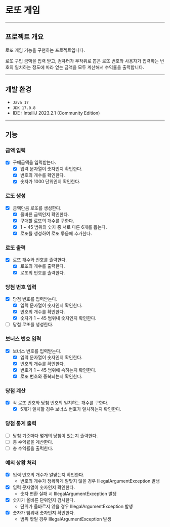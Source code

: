 # 로또 게임

---

## 프로젝트 개요

로또 게임 기능을 구현하는 프로젝트입니다.

로또 구입 금액을 입력 받고, 컴퓨터가 무작위로 뽑은 로또 번호와 사용자가
입력하는 번호의 일치하는 정도에 따라 얻는 금액을 모두 계산해서 수익률을 출력합니다.

---

## 개발 환경

- ```Java 17```
- ```JDK 17.0.8```
- IDE : IntelliJ 2023.2.1 (Community Edition)

---

## 기능

### 금액 입력

- [x] 구매금액을 입력받는다.
    - [x] 입력 문자열이 숫자인지 확인한다.
    - [x] 번호의 개수를 확인한다.
    - [x] 숫자가 1000 단위인지 확인한다.

### 로또 생성

- [x] 금액만큼 로또를 생성한다.
    - [x] 올바른 금액인지 확인한다. 
    - [x] 구매할 로또의 개수를 구한다.
    - [x] 1 ~ 45 범위의 숫자 중 서로 다른 6개를 뽑는다.
    - [x] 로또를 생성하여 로또 묶음에 추가한다.

### 로또 출력

- [x] 로또 개수와 번호를 출력한다.
    - [x] 로또의 개수를 출력한다.
    - [x] 로또의 번호를 출력한다.

### 당첨 번호 입력

- [x] 당첨 번호를 입력받는다.
    - [x] 입력 문자열이 숫자인지 확인한다.
    - [x] 번호의 개수를 확인한다.
    - [x] 숫자가 1 ~ 45 범위내 숫자인지 확인한다.
- [ ] 당첨 로또를 생성한다.

### 보너스 번호 입력

- [x] 보너스 번호를 입력받는다.
    - [x] 입력 문자열이 숫자인지 확인한다.
    - [x] 번호의 개수를 확인한다.
    - [x] 번호가 1 ~ 45 범위에 속하는지 확인한다.
    - [x] 로또 번호와 중복되는지 확인한다.

### 당첨 계산

- [x] 각 로또 번호와 당첨 번호의 일치하는 개수를 구한다.
    - [x] 5개가 일치할 경우 보너스 번호가 일치하는지 확인한다.

### 당첨 통계 출력

- [ ] 당첨 기준마다 몇개의 당첨이 있는지 출력한다.
- [ ] 총 수익률을 계산한다.
- [ ] 총 수익률을 출력한다.

### 예외 상황 처리

- [x] 입력 번호의 개수가 알맞는지 확인한다.
    - 번호의 개수가 정확하게 알맞지 않을 경우 IllegalArgumentException 발생
- [x] 입력 문자열이 숫자인지 확인한다.
    - 숫자 변환 실패 시 IllegalArgumentException 발생
- [x] 숫자가 올바른 단위인지 검사한다.
    - 단위가 올바르지 않을 경우 IllegalArgumentException 발생
- [x] 숫자가 범위내 숫자인지 확인한다.
    - 범위 밖일 경우 IllegalArgumentException 발생